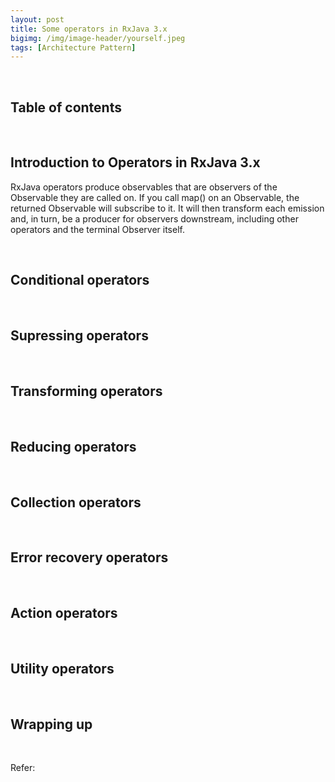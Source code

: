 ```yaml
---
layout: post
title: Some operators in RxJava 3.x
bigimg: /img/image-header/yourself.jpeg
tags: [Architecture Pattern]
---
```





<br>

## Table of contents





<br>

## Introduction to Operators in RxJava 3.x

RxJava operators produce observables that are observers of the Observable they are called on. If you call map() on an Observable, the returned Observable will subscribe to it. It will then transform each emission and, in turn, be a producer for observers downstream, including other operators and the terminal Observer itself.




<br>

## Conditional operators






<br>

## Supressing operators





<br>

## Transforming operators





<br>

## Reducing operators





<br>

## Collection operators





<br>

## Error recovery operators





<br>

## Action operators





<br>

## Utility operators






<br>

## Wrapping up




<br>

Refer:

